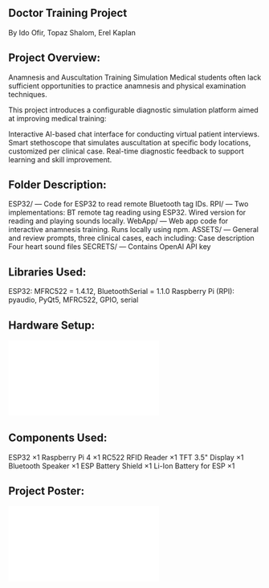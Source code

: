 ## **Doctor Training Project**

By Ido Ofir, Topaz Shalom, Erel Kaplan

## **Project Overview:**
Anamnesis and Auscultation Training Simulation
Medical students often lack sufficient opportunities to practice anamnesis and physical examination techniques.

This project introduces a configurable diagnostic simulation platform aimed at improving medical training:

Interactive AI-based chat interface for conducting virtual patient interviews.
Smart stethoscope that simulates auscultation at specific body locations, customized per clinical case.
Real-time diagnostic feedback to support learning and skill improvement.


## **Folder Description:**
ESP32/ — Code for ESP32 to read remote Bluetooth tag IDs.
RPI/ — Two implementations:
BT remote tag reading using ESP32.
Wired version for reading and playing sounds locally.
WebApp/ — Web app code for interactive anamnesis training. Runs locally using npm.
ASSETS/ — General and review prompts, three clinical cases, each including:
Case description
Four heart sound files
SECRETS/ — Contains OpenAI API key

## **Libraries Used:**
ESP32: MFRC522 = 1.4.12, BluetoothSerial = 1.1.0
Raspberry Pi (RPI): pyaudio, PyQt5, MFRC522, GPIO, serial

## **Hardware Setup:**
![Smart Stethoscope Diagram](finalScheme.pdf)

## **Components Used:**
ESP32 ×1
Raspberry Pi 4 ×1
RC522 RFID Reader ×1
TFT 3.5" Display ×1
Bluetooth Speaker ×1
ESP Battery Shield ×1
Li-Ion Battery for ESP ×1

## **Project Poster:**
![Poster](Poster.pdf)

